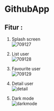 # GithubApp
## Fitur :
1. Splash screen  
![709127](https://user-images.githubusercontent.com/65168221/148980698-c1525a0c-8d51-4386-a816-7d393c0e9f3f.jpg)  

2. List user  
![709128](https://user-images.githubusercontent.com/65168221/148980852-e41be810-b90d-4a0d-a0be-efc1e6a8dcaa.jpg)  

3. Favourite user  
![709129](https://user-images.githubusercontent.com/65168221/148980999-71c3e817-31a0-49e6-ba2e-75bebae51670.jpg)  

4. Detail user  
![detail](https://user-images.githubusercontent.com/65168221/148981235-2f3b4e34-9af9-49f0-96c0-ff1cea62ca1c.jpg)  

5. Dark mode  
 ![darkmode](https://user-images.githubusercontent.com/65168221/148981296-4cbf4f30-4f90-483b-9503-586b0d358129.jpg)  
